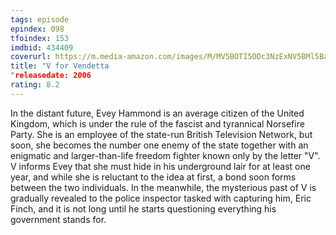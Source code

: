 ```yaml
---
tags: episode
epindex: 098
tfoindex: 153
imdbid: 434409
coverurl: https://m.media-amazon.com/images/M/MV5BOTI5ODc3NzExNV5BMl5BanBnXkFtZTcwNzYxNzQzMw@@._V1_SY300_CR0,0,202,300_.jpg
title: "V for Vendetta
"releasedate: 2006
rating: 8.2
---
```


In the distant future, Evey Hammond is an average citizen of the United Kingdom, which is under the rule of the fascist and tyrannical Norsefire Party. She is an employee of the state-run British Television Network, but soon, she becomes the number one enemy of the state together with an enigmatic and larger-than-life freedom fighter known only by the letter "V". V informs Evey that she must hide in his underground lair for at least one year, and while she is reluctant to the idea at first, a bond soon forms between the two individuals. In the meanwhile, the mysterious past of V is gradually revealed to the police inspector tasked with capturing him, Eric Finch, and it is not long until he starts questioning everything his government stands for.